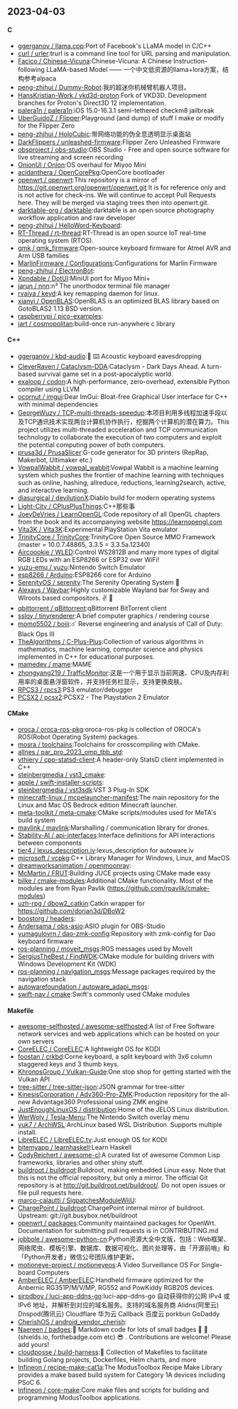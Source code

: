 ## 2023-04-03

#### C
* [ggerganov / llama.cpp](https://github.com/ggerganov/llama.cpp):Port of Facebook's LLaMA model in C/C++
* [curl / urler](https://github.com/curl/urler):trurl is a command line tool for URL parsing and manipulation.
* [Facico / Chinese-Vicuna](https://github.com/Facico/Chinese-Vicuna):Chinese-Vicuna: A Chinese Instruction-following LLaMA-based Model —— 一个中文低资源的llama+lora方案，结构参考alpaca
* [peng-zhihui / Dummy-Robot](https://github.com/peng-zhihui/Dummy-Robot):我的超迷你机械臂机器人项目。
* [HansKristian-Work / vkd3d-proton](https://github.com/HansKristian-Work/vkd3d-proton):Fork of VKD3D. Development branches for Proton's Direct3D 12 implementation.
* [palera1n / palera1n](https://github.com/palera1n/palera1n):iOS 15.0-16.3.1 semi-tethered checkm8 jailbreak
* [UberGuidoZ / Flipper](https://github.com/UberGuidoZ/Flipper):Playground (and dump) of stuff I make or modify for the Flipper Zero
* [peng-zhihui / HoloCubic](https://github.com/peng-zhihui/HoloCubic):带网络功能的伪全息透明显示桌面站
* [DarkFlippers / unleashed-firmware](https://github.com/DarkFlippers/unleashed-firmware):Flipper Zero Unleashed Firmware
* [obsproject / obs-studio](https://github.com/obsproject/obs-studio):OBS Studio - Free and open source software for live streaming and screen recording
* [OnionUI / Onion](https://github.com/OnionUI/Onion):OS overhaul for Miyoo Mini
* [acidanthera / OpenCorePkg](https://github.com/acidanthera/OpenCorePkg):OpenCore bootloader
* [openwrt / openwrt](https://github.com/openwrt/openwrt):This repository is a mirror of https://git.openwrt.org/openwrt/openwrt.git It is for reference only and is not active for check-ins. We will continue to accept Pull Requests here. They will be merged via staging trees then into openwrt.git.
* [darktable-org / darktable](https://github.com/darktable-org/darktable):darktable is an open source photography workflow application and raw developer
* [peng-zhihui / HelloWord-Keyboard](https://github.com/peng-zhihui/HelloWord-Keyboard):
* [RT-Thread / rt-thread](https://github.com/RT-Thread/rt-thread):RT-Thread is an open source IoT real-time operating system (RTOS).
* [qmk / qmk_firmware](https://github.com/qmk/qmk_firmware):Open-source keyboard firmware for Atmel AVR and Arm USB families
* [MarlinFirmware / Configurations](https://github.com/MarlinFirmware/Configurations):Configurations for Marlin Firmware
* [peng-zhihui / ElectronBot](https://github.com/peng-zhihui/ElectronBot):
* [Xpndable / DotUI](https://github.com/Xpndable/DotUI):MiniUI port for Miyoo Mini+
* [jarun / nnn](https://github.com/jarun/nnn):n³ The unorthodox terminal file manager
* [rvaiya / keyd](https://github.com/rvaiya/keyd):A key remapping daemon for linux.
* [xianyi / OpenBLAS](https://github.com/xianyi/OpenBLAS):OpenBLAS is an optimized BLAS library based on GotoBLAS2 1.13 BSD version.
* [raspberrypi / pico-examples](https://github.com/raspberrypi/pico-examples):
* [jart / cosmopolitan](https://github.com/jart/cosmopolitan):build-once run-anywhere c library

#### C++
* [ggerganov / kbd-audio](https://github.com/ggerganov/kbd-audio):🎤
⌨️
Acoustic keyboard eavesdropping
* [CleverRaven / Cataclysm-DDA](https://github.com/CleverRaven/Cataclysm-DDA):Cataclysm - Dark Days Ahead. A turn-based survival game set in a post-apocalyptic world.
* [exaloop / codon](https://github.com/exaloop/codon):A high-performance, zero-overhead, extensible Python compiler using LLVM
* [ocornut / imgui](https://github.com/ocornut/imgui):Dear ImGui: Bloat-free Graphical User interface for C++ with minimal dependencies
* [GeorgeWuzy / TCP-multi-threads-speedup](https://github.com/GeorgeWuzy/TCP-multi-threads-speedup):本项目利用多线程加速手段以及TCP通讯技术实现两台计算机协作执行，挖掘两个计算机的潜在算力。This project utilizes multi-threaded acceleration and TCP communication technology to collaborate the execution of two computers and exploit the potential computing power of both computers.
* [prusa3d / PrusaSlicer](https://github.com/prusa3d/PrusaSlicer):G-code generator for 3D printers (RepRap, Makerbot, Ultimaker etc.)
* [VowpalWabbit / vowpal_wabbit](https://github.com/VowpalWabbit/vowpal_wabbit):Vowpal Wabbit is a machine learning system which pushes the frontier of machine learning with techniques such as online, hashing, allreduce, reductions, learning2search, active, and interactive learning.
* [diasurgical / devilutionX](https://github.com/diasurgical/devilutionX):Diablo build for modern operating systems
* [Light-City / CPlusPlusThings](https://github.com/Light-City/CPlusPlusThings):C++那些事
* [JoeyDeVries / LearnOpenGL](https://github.com/JoeyDeVries/LearnOpenGL):Code repository of all OpenGL chapters from the book and its accompanying website https://learnopengl.com
* [Vita3K / Vita3K](https://github.com/Vita3K/Vita3K):Experimental PlayStation Vita emulator
* [TrinityCore / TrinityCore](https://github.com/TrinityCore/TrinityCore):TrinityCore Open Source MMO Framework (master = 10.0.7.48865, 3.3.5 = 3.3.5a.12340)
* [Aircoookie / WLED](https://github.com/Aircoookie/WLED):Control WS2812B and many more types of digital RGB LEDs with an ESP8266 or ESP32 over WiFi!
* [yuzu-emu / yuzu](https://github.com/yuzu-emu/yuzu):Nintendo Switch Emulator
* [esp8266 / Arduino](https://github.com/esp8266/Arduino):ESP8266 core for Arduino
* [SerenityOS / serenity](https://github.com/SerenityOS/serenity):The Serenity Operating System
🐞
* [Alexays / Waybar](https://github.com/Alexays/Waybar):Highly customizable Wayland bar for Sway and Wlroots based compositors.
✌️
🎉
* [qbittorrent / qBittorrent](https://github.com/qbittorrent/qBittorrent):qBittorrent BitTorrent client
* [ssloy / tinyrenderer](https://github.com/ssloy/tinyrenderer):A brief computer graphics / rendering course
* [momo5502 / boiii](https://github.com/momo5502/boiii):☄️
Reverse engineering and analysis of Call of Duty: Black Ops III
* [TheAlgorithms / C-Plus-Plus](https://github.com/TheAlgorithms/C-Plus-Plus):Collection of various algorithms in mathematics, machine learning, computer science and physics implemented in C++ for educational purposes.
* [mamedev / mame](https://github.com/mamedev/mame):MAME
* [zhongyang219 / TrafficMonitor](https://github.com/zhongyang219/TrafficMonitor):这是一个用于显示当前网速、CPU及内存利用率的桌面悬浮窗软件，并支持任务栏显示，支持更换皮肤。
* [RPCS3 / rpcs3](https://github.com/RPCS3/rpcs3):PS3 emulator/debugger
* [PCSX2 / pcsx2](https://github.com/PCSX2/pcsx2):PCSX2 - The Playstation 2 Emulator

#### CMake
* [oroca / oroca-ros-pkg](https://github.com/oroca/oroca-ros-pkg):oroca-ros-pkg is collection of OROCA's ROS(Robot Operating System) packages.
* [mosra / toolchains](https://github.com/mosra/toolchains):Toolchains for crosscompiling with CMake.
* [allnes / par_pro_2023_omp_tbb_std](https://github.com/allnes/par_pro_2023_omp_tbb_std):
* [vthiery / cpp-statsd-client](https://github.com/vthiery/cpp-statsd-client):A header-only StatsD client implemented in C++
* [steinbergmedia / vst3_cmake](https://github.com/steinbergmedia/vst3_cmake):
* [apple / swift-installer-scripts](https://github.com/apple/swift-installer-scripts):
* [steinbergmedia / vst3sdk](https://github.com/steinbergmedia/vst3sdk):VST 3 Plug-In SDK
* [minecraft-linux / mcpelauncher-manifest](https://github.com/minecraft-linux/mcpelauncher-manifest):The main repository for the Linux and Mac OS Bedrock edition Minecraft launcher.
* [meta-toolkit / meta-cmake](https://github.com/meta-toolkit/meta-cmake):CMake scripts/modules used for MeTA's build system
* [mavlink / mavlink](https://github.com/mavlink/mavlink):Marshalling / communication library for drones.
* [Stability-AI / api-interfaces](https://github.com/Stability-AI/api-interfaces):Interface definitions for API interactions between components
* [tier4 / lexus_description.iv](https://github.com/tier4/lexus_description.iv):lexus_description for autoware.iv
* [microsoft / vcpkg](https://github.com/microsoft/vcpkg):C++ Library Manager for Windows, Linux, and MacOS
* [dreamworksanimation / openmoonray](https://github.com/dreamworksanimation/openmoonray):
* [McMartin / FRUT](https://github.com/McMartin/FRUT):Building JUCE projects using CMake made easy
* [bilke / cmake-modules](https://github.com/bilke/cmake-modules):Additional CMake functionality. Most of the modules are from Ryan Pavlik (https://github.com/rpavlik/cmake-modules)
* [uzh-rpg / dbow2_catkin](https://github.com/uzh-rpg/dbow2_catkin):Catkin wrapper for https://github.com/dorian3d/DBoW2
* [boostorg / headers](https://github.com/boostorg/headers):
* [Andersama / obs-asio](https://github.com/Andersama/obs-asio):ASIO plugin for OBS-Studio
* [yumagulovrn / dao-zmk-config](https://github.com/yumagulovrn/dao-zmk-config):Repository with zmk-config for Dao keyboard firmware
* [ros-planning / moveit_msgs](https://github.com/ros-planning/moveit_msgs):ROS messages used by MoveIt
* [SergiusTheBest / FindWDK](https://github.com/SergiusTheBest/FindWDK):CMake module for building drivers with Windows Development Kit (WDK)
* [ros-planning / navigation_msgs](https://github.com/ros-planning/navigation_msgs):Message packages required by the navigation stack
* [autowarefoundation / autoware_adapi_msgs](https://github.com/autowarefoundation/autoware_adapi_msgs):
* [swift-nav / cmake](https://github.com/swift-nav/cmake):Swift's commonly used CMake modules

#### Makefile
* [awesome-selfhosted / awesome-selfhosted](https://github.com/awesome-selfhosted/awesome-selfhosted):A list of Free Software network services and web applications which can be hosted on your own servers
* [CoreELEC / CoreELEC](https://github.com/CoreELEC/CoreELEC):A lightweight OS for KODI
* [foostan / crkbd](https://github.com/foostan/crkbd):Corne keyboard, a split keyboard with 3x6 column staggered keys and 3 thumb keys.
* [KhronosGroup / Vulkan-Guide](https://github.com/KhronosGroup/Vulkan-Guide):One stop shop for getting started with the Vulkan API
* [tree-sitter / tree-sitter-json](https://github.com/tree-sitter/tree-sitter-json):JSON grammar for tree-sitter
* [KinesisCorporation / Adv360-Pro-ZMK](https://github.com/KinesisCorporation/Adv360-Pro-ZMK):Production repository for the all-new Advantage360 Professional using ZMK engine
* [JustEnoughLinuxOS / distribution](https://github.com/JustEnoughLinuxOS/distribution):Home of the JELOS Linux distribution.
* [WerWolv / Tesla-Menu](https://github.com/WerWolv/Tesla-Menu):The Nintendo Switch overlay menu
* [yuk7 / ArchWSL](https://github.com/yuk7/ArchWSL):ArchLinux based WSL Distribution. Supports multiple install.
* [LibreELEC / LibreELEC.tv](https://github.com/LibreELEC/LibreELEC.tv):Just enough OS for KODI
* [bitemyapp / learnhaskell](https://github.com/bitemyapp/learnhaskell):Learn Haskell
* [CodyReichert / awesome-cl](https://github.com/CodyReichert/awesome-cl):A curated list of awesome Common Lisp frameworks, libraries and other shiny stuff.
* [buildroot / buildroot](https://github.com/buildroot/buildroot):Buildroot, making embedded Linux easy. Note that this is not the official repository, but only a mirror. The official Git repository is at http://git.buildroot.net/buildroot/. Do not open issues or file pull requests here.
* [marco-calautti / SigpatchesModuleWiiU](https://github.com/marco-calautti/SigpatchesModuleWiiU):
* [ChargePoint / buildroot](https://github.com/ChargePoint/buildroot):ChargePoint internal mirror of buildroot. Upstream: git://git.busybox.net/buildroot
* [openwrt / packages](https://github.com/openwrt/packages):Community maintained packages for OpenWrt. Documentation for submitting pull requests is in CONTRIBUTING.md
* [jobbole / awesome-python-cn](https://github.com/jobbole/awesome-python-cn):Python资源大全中文版，包括：Web框架、网络爬虫、模板引擎、数据库、数据可视化、图片处理等，由「开源前哨」和「Python开发者」微信公号团队维护更新。
* [motioneye-project / motioneyeos](https://github.com/motioneye-project/motioneyeos):A Video Surveillance OS For Single-board Computers
* [AmberELEC / AmberELEC](https://github.com/AmberELEC/AmberELEC):Handheld firmware optimized for the Anbernic RG351P/M/V/MP, RG552 and PowKiddy RGB20S devices.
* [sirpdboy / luci-app-ddns-go](https://github.com/sirpdboy/luci-app-ddns-go):luci-app-ddns-go 自动获得你的公网 IPv4 或 IPv6 地址，并解析到对应的域名服务。支持的域名服务商 Alidns(阿里云) Dnspod(腾讯云) Cloudflare 华为云 Callback 百度云 porkbun GoDaddy
* [CherishOS / android_vendor_cherish](https://github.com/CherishOS/android_vendor_cherish):
* [Naereen / badges](https://github.com/Naereen/badges):📝
Markdown code for lots of small badges
🎀
📌
(shields.io, forthebadge.com etc)
😎
. Contributions are welcome! Please add yours!
* [cloudposse / build-harness](https://github.com/cloudposse/build-harness):🤖
Collection of Makefiles to facilitate building Golang projects, Dockerfiles, Helm charts, and more
* [Infineon / recipe-make-cat1a](https://github.com/Infineon/recipe-make-cat1a):The ModusToolbox Recipe Make Library provides a make based build system for Category 1A devices including PSoC 6.
* [Infineon / core-make](https://github.com/Infineon/core-make):Core make files and scripts for building and programming ModusToolbox applications.
